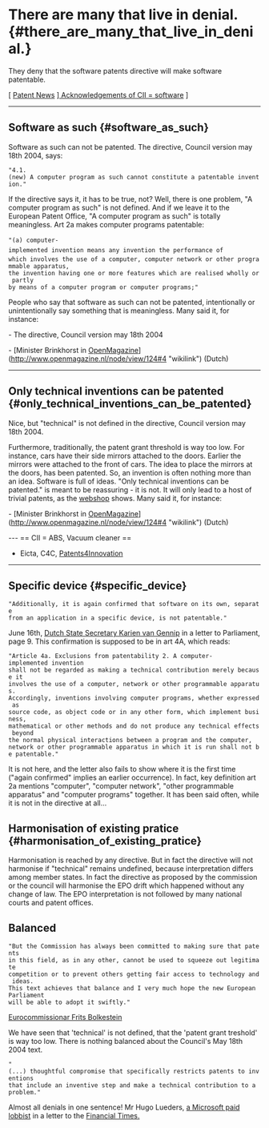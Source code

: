 # There are many that live in denial. {#there_are_many_that_live_in_denial.}

They deny that the software patents directive will make software
patentable.

\[ [ Patent News](SwpatcninoEn "wikilink") \][ Acknowledgements of CII =
software]([CIIisSwEn "wikilink") \]

------------------------------------------------------------------------

## Software as such {#software_as_such}

Software as such can not be patented. The directive, Council version may
18th 2004, says:

`"4.1.(new) A computer program as such cannot constitute a patentable invention."`

If the directive says it, it has to be true, not? Well, there is one
problem, \"A computer program as such\" is not defined. And if we leave
it to the European Patent Office, \"A computer program as such\" is
totally meaningless. Art 2a makes computer programs patentable:

`"(a) computer-implemented invention means any invention the performance of `\
`which involves the use of a computer, computer network or other programmable apparatus,`\
`the invention having one or more features which are realised wholly or partly`\
`by means of a computer program or computer programs;"`

People who say that software as such can not be patented, intentionally
or unintentionally say something that is meaningless. Many said it, for
instance:

\- The directive, Council version may 18th 2004

\- [Minister Brinkhorst in
[OpenMagazine](OpenMagazine "wikilink")](http://www.openmagazine.nl/node/view/124#4 "wikilink")
(Dutch)

------------------------------------------------------------------------

## Only technical inventions can be patented {#only_technical_inventions_can_be_patented}

Nice, but \"technical\" is not defined in the directive, Council version
may 18th 2004.

Furthermore, traditionally, the patent grant threshold is way too low.
For instance, cars have their side mirrors attached to the doors.
Earlier the mirrors were attached to the front of cars. The idea to
place the mirrors at the doors, has been patented. So, an invention is
often nothing more than an idea. Software is full of ideas. \"Only
technical inventions can be patented.\" is meant to be reassuring - it
is not. It will only lead to a host of trivial patents, as the
[webshop](http://webshop.ffii.org "wikilink") shows. Many said it, for
instance:

\- [Minister Brinkhorst in
[OpenMagazine](OpenMagazine "wikilink")](http://www.openmagazine.nl/node/view/124#4 "wikilink")
(Dutch)

\-\-- == CII = ABS, Vacuum cleaner ==

-   Eicta, C4C, [Patents4Innovation](Patents4Innovation "wikilink")

------------------------------------------------------------------------

## Specific device {#specific_device}

`"Additionally, it is again confirmed that software on its own, separate`\
`from an application in a specific device, is not patentable." `

June 16th, [Dutch State Secretary Karien van
Gennip](http://kwiki.ffii.org/NlGovLttr0406En "wikilink") in a letter to
Parliament, page 9. This confirmation is supposed to be in art 4A, which
reads:

`"Article 4a. Exclusions from patentability 2. A computer-implemented invention`\
`shall not be regarded as making a technical contribution merely because it`\
`involves the use of a computer, network or other programmable apparatus.`\
`Accordingly, inventions involving computer programs, whether expressed as`\
`source code, as object code or in any other form, which implement business,`\
`mathematical or other methods and do not produce any technical effects beyond`\
`the normal physical interactions between a program and the computer,`\
`network or other programmable apparatus in which it is run shall not be patentable."`

It is not here, and the letter also fails to show where it is the first
time (\"again confirmed\" implies an earlier occurrence). In fact, key
definition art 2a mentions \"computer\", \"computer network\", \"other
programmable apparatus\" and \"computer programs\" together. It has been
said often, while it is not in the directive at all\...

## Harmonisation of existing pratice {#harmonisation_of_existing_pratice}

Harmonisation is reached by any directive. But in fact the directive
will not harmonise if \"technical\" remains undefined, because
interpretation differs among member states. In fact the directive as
proposed by the commission or the council will harmonise the EPO drift
which happened without any change of law. The EPO interpretation is not
followed by many national courts and patent offices.

## Balanced

`"But the Commission has always been committed to making sure that patents `\
`in this field, as in any other, cannot be used to squeeze out legitimate`\
`competition or to prevent others getting fair access to technology and ideas. `\
`This text achieves that balance and I very much hope the new European Parliament `\
`will be able to adopt it swiftly."`

[Eurocommissionar Frits
Bolkestein](http://www.grondweteuropa.nl/9326000/1f/j4nvgjok6iwsea9_j9vvgjnazrhmix9/vgqlggmgdozh?nctx=vg9xfyseswy4 "wikilink")

We have seen that \'technical\' is not defined, that the \'patent grant
treshold\' is way too low. There is nothing balanced about the
Council\'s May 18th 2004 text.

`"(...) thoughtful compromise that specifically restricts patents to inventions `\
`that include an inventive step and make a technical contribution to a problem." `

Almost all denials in one sentence! Mr Hugo Lueders, [a Microsoft paid
lobbist](http://kwiki.ffii.org/index.cgi?CompTiaEn "wikilink") in a
letter to the [Financial
Times.](http://news.ft.com/cms/s/810fb3c4-6052-11d9-bd2f-00000e2511c8.html "wikilink")
